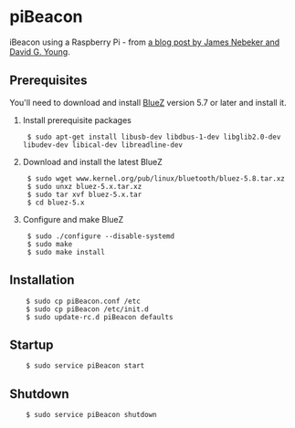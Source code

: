piBeacon
========

iBeacon using a Raspberry Pi - from [a blog post by James Nebeker and David G. Young](http://developer.radiusnetworks.com/2013/10/09/how-to-make-an-ibeacon-out-of-a-raspberry-pi.html).

## Prerequisites
You'll need to download and install [BlueZ](http://www.bluez.org) version 5.7 or later and install it.

1. Install prerequisite packages

		$ sudo apt-get install libusb-dev libdbus-1-dev libglib2.0-dev libudev-dev libical-dev libreadline-dev

2. Download and install the latest BlueZ

		$ sudo wget www.kernel.org/pub/linux/bluetooth/bluez-5.8.tar.xz
		$ sudo unxz bluez-5.x.tar.xz
		$ sudo tar xvf bluez-5.x.tar
		$ cd bluez-5.x

3. Configure and make BlueZ

		$ sudo ./configure --disable-systemd
		$ sudo make
		$ sudo make install


## Installation
		$ sudo cp piBeacon.conf /etc
		$ sudo cp piBeacon /etc/init.d
		$ sudo update-rc.d piBeacon defaults

## Startup
		$ sudo service piBeacon start

## Shutdown
		$ sudo service piBeacon shutdown

